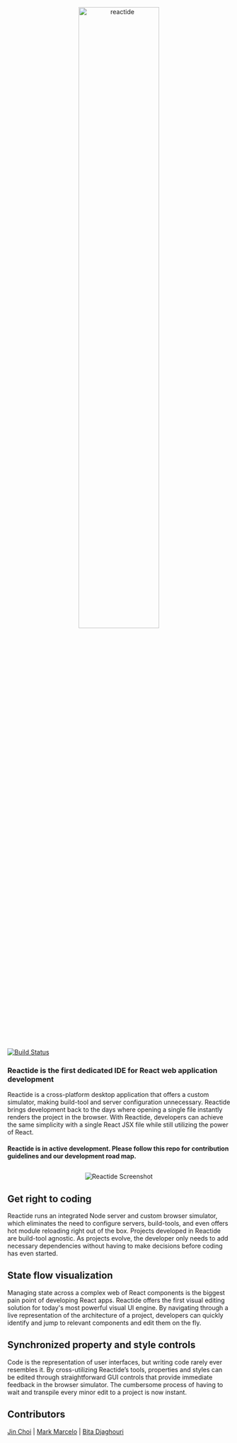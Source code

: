 <p align="center"><a href='http://reactide.io/'><img alt="reactide" src="http://reactide.io/images/reactide-header.png" height="60%" width="60%"></a></p>

 [![Build Status](https://img.shields.io/travis/reactide/reactide/master.svg?style=flat-square)](https://travis-ci.org/reactide/reactide)

### Reactide is the first dedicated IDE for React web application development
Reactide is a cross-platform desktop application that offers a custom simulator, making build-tool and server configuration unnecessary. Reactide brings development back to the days where opening a single file instantly renders the project in the browser. With Reactide, developers can achieve the same simplicity with a single React JSX file while still utilizing the power of React.

#### Reactide is in active development. Please follow this repo for contribution guidelines and our development road map.

## 
<p align="center">
  <img alt="Reactide Screenshot" src="http://reactide.io.s3-website-us-west-1.amazonaws.com/images/reactide-screenshot2.png">
</p>

## Get right to coding
Reactide runs an integrated Node server and custom browser simulator, which eliminates the need to configure servers, build-tools, and even offers hot module reloading right out of the box. Projects developed in Reactide are build-tool agnostic. As projects evolve, the developer only needs to add necessary dependencies without having to make decisions before coding has even started.

## State flow visualization
Managing state across a complex web of React components is the biggest pain point of developing React apps. Reactide offers the first visual editing solution for today's most powerful visual UI engine. By navigating through a live representation of  the architecture of a project, developers can quickly identify and jump to relevant components and edit them on the fly.

## Synchronized property and style controls
Code is the representation of user interfaces, but writing code rarely ever resembles it. By cross-utilizing Reactide’s tools, properties and styles can be edited through straightforward GUI controls that provide immediate feedback in the browser simulator. The cumbersome process of having to wait and transpile every minor edit to a project is now instant.

## Contributors
[Jin Choi](https://github.com/jinihendrix) | [Mark Marcelo](https://github.com/markmarcelo) | [Bita Djaghouri](https://github.com/bitadj)
